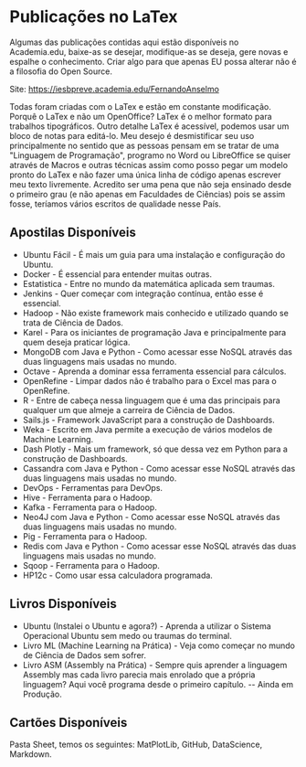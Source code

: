 # Publicações no LaTex

Algumas das publicações contidas aqui estão disponíveis no Academia.edu, baixe-as se desejar, modifique-as se deseja, gere novas e espalhe o conhecimento. Criar algo para que apenas EU possa alterar não é a filosofia do Open Source.

Site: https://iesbpreve.academia.edu/FernandoAnselmo

Todas foram criadas com o LaTex e estão em constante modificação. Porquê o LaTex e não um OpenOffice? LaTex é o melhor formato para trabalhos tipográficos. Outro detalhe LaTex é acessível, podemos usar um bloco de notas para editá-lo. Meu desejo é desmistificar seu uso principalmente no sentido que as pessoas pensam em se tratar de uma "Linguagem de Programação", programo no Word ou LibreOffice se quiser através de Macros e outras técnicas assim como posso pegar um modelo pronto do LaTex e não fazer uma única linha de código apenas escrever meu texto livremente. Acredito ser uma pena que não seja ensinado desde o primeiro grau (e não apenas em Faculdades de Ciências) pois se assim fosse, teríamos vários escritos de qualidade nesse País.

## Apostilas Disponíveis

* Ubuntu Fácil - É mais um guia para uma instalação e configuração do Ubuntu.
* Docker - É essencial para entender muitas outras.
* Estatistica - Entre no mundo da matemática aplicada sem traumas.
* Jenkins - Quer começar com integração contínua, então esse é essencial.
* Hadoop - Não existe framework mais conhecido e utilizado quando se trata de Ciência de Dados.
* Karel - Para os iniciantes de programação Java e principalmente para quem deseja praticar lógica.
* MongoDB com Java e Python - Como acessar esse NoSQL através das duas linguagens mais usadas no mundo.
* Octave - Aprenda a dominar essa ferramenta essencial para cálculos.
* OpenRefine - Limpar dados não é trabalho para o Excel mas para o OpenRefine.
* R - Entre de cabeça nessa linguagem que é uma das principais para qualquer um que almeje a carreira de Ciência de Dados.
* Sails.js - Framework JavaScript para a construção de Dashboards.
* Weka - Escrito em Java permite a execução de vários modelos de Machine Learning.
* Dash Plotly - Mais um framework, só que dessa vez em Python para a construção de Dashboards.
* Cassandra com Java e Python - Como acessar esse NoSQL através das duas linguagens mais usadas no mundo.
* DevOps - Ferramentas para DevOps.
* Hive - Ferramenta para o Hadoop.
* Kafka - Ferramenta para o Hadoop.
* Neo4J com Java e Python - Como acessar esse NoSQL através das duas linguagens mais usadas no mundo.
* Pig - Ferramenta para o Hadoop.
* Redis com Java e Python - Como acessar esse NoSQL através das duas linguagens mais usadas no mundo.
* Sqoop - Ferramenta para o Hadoop.
* HP12c - Como usar essa calculadora programada.

## Livros Disponíveis

* Ubuntu (Instalei o Ubuntu e agora?) - Aprenda a utilizar o Sistema Operacional Ubuntu sem medo ou traumas do terminal.
* Livro ML (Machine Learning na Prática) - Veja como começar no mundo de Ciência de Dados sem sofrer.
* Livro ASM (Assembly na Prática) - Sempre quis aprender a linguagem Assembly mas cada livro parecia mais enrolado que a própria linguagem? Aqui você programa desde o primeiro capítulo. -- Ainda em Produção.

## Cartões Disponíveis

Pasta Sheet, temos os seguintes: MatPlotLib, GitHub, DataScience, Markdown.
